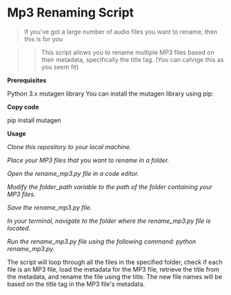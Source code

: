 # Mp3 Renaming Script

> If you've got a large number of audio files you want to rename, then this is for you

>>This script allows you to rename multiple MP3 files based on their metadata, specifically the title tag. (You can cahnge this as you seem fit) 

**Prerequisites**

Python 3.x
mutagen library
You can install the mutagen library using pip:

**Copy code**

pip install mutagen

**Usage**

*Clone this repository to your local machine.*

*Place your MP3 files that you want to rename in a folder.*

*Open the rename_mp3.py file in a code editor.*

*Modify the folder_path variable to the path of the folder containing your MP3 files.*

*Save the rename_mp3.py file.*

*In your terminal, navigate to the folder where the rename_mp3.py file is located.*

*Run the rename_mp3.py file using the following command: python rename_mp3.py.*

The script will loop through all the files in the specified folder, check if each file is an MP3 file, load the metadata for the MP3 file, retrieve the title from the metadata, and rename the file using the title. The new file names will be based on the title tag in the MP3 file's metadata.
